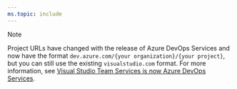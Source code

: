 ```yaml
---
ms.topic: include
---
```


> [!NOTE]
> Project URLs have changed with the release of Azure DevOps Services and now have the format `dev.azure.com/{your organization}/{your project}`, but you can still use the existing `visualstudio.com` format. For more information, see [Visual Studio Team Services is now Azure DevOps Services](../user-guide/about-azure-devops-services-tfs.md#visual-studio-team-services-is-now-azure-devops-servicesa-idvsts-).